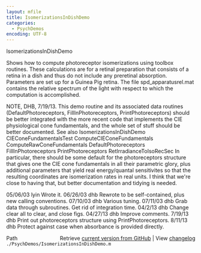 ```yaml
---
layout: mfile
title: IsomerizationsInDishDemo
categories:
  - PsychDemos
encoding: UTF-8
---
```


IsomerizationsInDishDemo

Shows how to compute photoreceptor isomerizations using toolbox
routines.  These calculations are for a retinal preparation
that consists of a retina in a dish and thus do not include
any preretinal absorption.  Parameters are set up for a
Guinea Pig retina.  The file spd\_apparatusrel.mat contains
the relative spectrum of the light with respect to which
the computation is accomplished.

NOTE, DHB, 7/19/13. This demo routine and its associated data routines
\(DefaultPhotoreceptors, FillInPhotoreceptors, PrintPhotoreceptors\)
should be better integrated with the more recent code that
implements the CIE physiological cone fundamentals, and the
whole set of stuff should be better documented.  See also
   IsomerizationsInDishDemo
   CIEConeFundamentalsTest
   ComputeCIEConeFundamentals
   ComputeRawConeFundamentals
   DefaultPhotoreceptors
   FillInPhotoreceptors
   PrintPhotoreceptors
   RetIrradianceToIsoRecSec
In particular, there should be some default for the
photoreceptors structure that gives one the CIE cone
fundamentals in all their parametric glory, plus additional
parameters that yield real energy/quantal sensitivites so
that the resulting coordinates are isomerization rates in
real units.  I think that we're close to having that, but
better documentation and tidying is needed.

05/06/03 lyin Wrote it.
06/26/03 dhb    Rewrote to be self-contained, plus new calling conventions.
07/10/03 dhb  Various tuning.
07/11/03 dhb  Grab data through subroutines.  Get rid of integration time.
04/2/13  dhb  Change clear all to clear, and close figs.
04/27/13 dhb  Improve comments.
7/19/13  dhb  Print out photoreceptors structure using PrintPhotoreceptors.
8/11/13  dhb  Protect against case when absorbance is provided directly.


<div class="code_header" style="text-align:right;">
  <span style="float:left;">Path&nbsp;&nbsp;</span> <span class="counter">Retrieve <a href=
  "https://raw.github.com/Psychtoolbox-3/Psychtoolbox-3/beta/./PsychDemos/IsomerizationsInDishDemo.m">current version from GitHub</a> | View <a href=
  "https://github.com/Psychtoolbox-3/Psychtoolbox-3/commits/beta/./PsychDemos/IsomerizationsInDishDemo.m">changelog</a></span>
</div>
<div class="code">
  <code>./PsychDemos/IsomerizationsInDishDemo.m</code>
</div>
